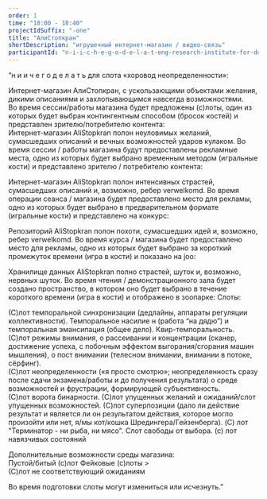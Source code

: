 ```yaml
---
order: 1
time: "18:00 - 18:40"
projectIdSuffix: "-one"
title: "АлиСтопкран"
shortDescription: "игрушечный интернет-магазин / видео-связь"
participantId: "n-i-i-c-h-e-g-o-d-e-l-a-t-eng-research-institute-for-doing-nothing"
---
```


“н и и ч е г о д е л а т ь для слота «хоровод неопределенности»:   


Интернет-магазин АлиСтопкран, с ускользающими объектами желания, дикими описаниями и захлопывающимся навсегда возможностями.  
Во время сессии/работы магазина будет предложены (с)лоты, один из которых будет выбран контингентным способом (бросок костей) и представлен зрителю/потребителю контента:  
Интернет-магазин AliStopkran полон неуловимых желаний, сумасшедших описаний и вечных возможностей ударов кулаком. 
Во время сессии / работы магазина будут предоставлены рекламные места, одно из которых будет выбрано временным методом (игральные кости) и представлено зрителю / потребителю контента:  


Интернет-магазин AliStopkran полон интенсивных страстей, сумасшедших описаний и, возможно, ребер verwelkomd. 
Во время операции сеанса / магазина будет предоставлено место для рекламы, одно из которых будет выбрано в предварительном формате (игральные кости) и представлено на конкурс:  


Репозиторий AliStopkran полон похоти, сумасшедших идей и, возможно, ребер verwelkomd. 
Во время курса / магазина будет предоставлено место для рекламы, одно из которых будет выбрано за короткий промежуток времени (игра в кости) и показано на joo:   


Хранилище данных AliStopkran полно страстей, шуток и, возможно, нервных шуток. 
Во время чтения / демонстрационного зала будет создано пространство, в котором оно будет выбрано в течение короткого времени (игра в кости) и отображено в зоопарке:  Слоты:  


(С)лот темпоральной синхронизации (дедлайны, аппараты регуляции коллективности). Темпоральное насилие н (работа “на дядю”) и темпоральная эмансипация (общее дело). Квир-темпоральность.  
(С)лот режимы внимания, о рассеивании и концентрации (сканер, достижение успеха, с побочным эффектом выгорания/сгорания машин мышления),  о пост внимании (телесном внимании, внимании в потоке, сёрфинг).  
(С)лот неопределенности («я просто смотрю»; неопределенность сразу после сдачи экзамена/работы и до получения результата) о среде возможностей и фрустрации, формирующей субъективность.  
(С)лот ворота бинарности. 
(С)лот упущенных желаний и ожиданий/слот упущенных возможностей. 
(С)лот суперпозиции (дало ли действие результат и является ли он результатом действия, которое могло произойти или нет, я/мы кот/кошка Шредингера/Гейзенберга). 
(C) лот "Терминатор - ни рыба, ни мясо". Слот свободы от выбора. 
(с) лот навязчивых состояний  


Дополнительные возможности среды магазина:  
Пустой/битый (с)лот 
Фейковые (с)лоты >  
(С)лот не соответствующий ожиданиям  


Во время подготовки слоты могут измениться или исчезнуть.”

